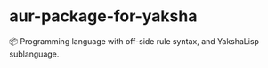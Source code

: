 # aur-package-for-yaksha

📦 Programming language with off-side rule syntax, and YakshaLisp sublanguage.
